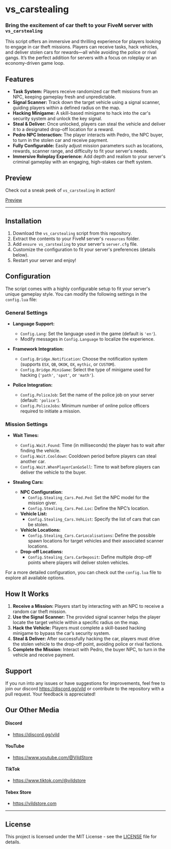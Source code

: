 # vs_carstealing

### Bring the excitement of car theft to your FiveM server with `vs_carstealing`

This script offers an immersive and thrilling experience for players looking to engage in car theft missions. Players can receive tasks, hack vehicles, and deliver stolen cars for rewards—all while avoiding the police or rival gangs. It’s the perfect addition for servers with a focus on roleplay or an economy-driven game loop.

## Features

- **Task System:** Players receive randomized car theft missions from an NPC, keeping gameplay fresh and unpredictable.
- **Signal Scanner:** Track down the target vehicle using a signal scanner, guiding players within a defined radius on the map.
- **Hacking Minigame:** A skill-based minigame to hack into the car's security system and unlock the key signal.
- **Steal & Deliver:** Once unlocked, players can steal the vehicle and deliver it to a designated drop-off location for a reward.
- **Pedro NPC Interaction:** The player interacts with Pedro, the NPC buyer, to turn in the stolen car and receive payment.
- **Fully Configurable:** Easily adjust mission parameters such as locations, rewards, scanner range, and difficulty to fit your server's needs.
- **Immersive Roleplay Experience:** Add depth and realism to your server's criminal gameplay with an engaging, high-stakes car theft system.

## Preview

Check out a sneak peek of `vs_carstealing` in action!

[Preview](https://streamable.com/im54rm)

---

## Installation

1. Download the `vs_carstealing` script from this repository.
2. Extract the contents to your FiveM server's `resources` folder.
3. Add `ensure vs_carstealing` to your server's `server.cfg` file.
4. Customize the configuration to fit your server's preferences (details below).
5. Restart your server and enjoy!

## Configuration

The script comes with a highly configurable setup to fit your server's unique gameplay style. You can modify the following settings in the `config.lua` file:

### General Settings

- **Language Support:**
  - `Config.Lang`: Set the language used in the game (default is `'en'`).
  - Modify messages in `Config.Language` to localize the experience.

- **Framework Integration:**
  - `Config.Bridge.Notification`: Choose the notification system (supports `ESX`, `QB`, `OKOK`, `OX`, `mythic`, or `CUSTOM`).
  - `Config.Bridge.MiniGame`: Select the type of minigame used for hacking (`'path'`, `'spot'`, or `'math'`).

- **Police Integration:**
  - `Config.PoliceJob`: Set the name of the police job on your server (default: `'police'`).
  - `Config.PoliceJobs`: Minimum number of online police officers required to initiate a mission.

### Mission Settings

- **Wait Times:**
  - `Config.Wait.Found`: Time (in milliseconds) the player has to wait after finding the vehicle.
  - `Config.Wait.Cooldown`: Cooldown period before players can steal another car.
  - `Config.Wait.WhenPlayerCanGoSell`: Time to wait before players can deliver the vehicle to the buyer.

- **Stealing Cars:**
  - **NPC Configuration:**
    - `Config.Stealing_Cars.Ped.Ped`: Set the NPC model for the mission giver.
    - `Config.Stealing_Cars.Ped.Loc`: Define the NPC’s location.
  - **Vehicle List:**
    - `Config.Stealing_Cars.VehList`: Specify the list of cars that can be stolen.
  - **Vehicle Locations:**
    - `Config.Stealing_Cars.CarLocalisations`: Define the possible spawn locations for target vehicles and their associated scanner locations.
  - **Drop-off Locations:**
    - `Config.Stealing_Cars.CarDeposit`: Define multiple drop-off points where players will deliver stolen vehicles.

For a more detailed configuration, you can check out the `config.lua` file to explore all available options.

## How It Works

1. **Receive a Mission:** Players start by interacting with an NPC to receive a random car theft mission.
2. **Use the Signal Scanner:** The provided signal scanner helps the player locate the target vehicle within a specific radius on the map.
3. **Hack the Vehicle:** Players must complete a skill-based hacking minigame to bypass the car’s security system.
4. **Steal & Deliver:** After successfully hacking the car, players must drive the stolen vehicle to the drop-off point, avoiding police or rival factions.
5. **Complete the Mission:** Interact with Pedro, the buyer NPC, to turn in the vehicle and receive payment.

## Support

If you run into any issues or have suggestions for improvements, feel free to join our discord https://discord.gg/vild or contribute to the repository with a pull request. Your feedback is appreciated!

## Our Other Media
#### **Discord**
- https://discord.gg/vild
#### **YouTube**
- https://www.youtube.com/@VildStore
#### **TikTok**
- https://www.tiktok.com/@vildstore
#### **Tebex Store**
- https://vildstore.com

---

## License

This project is licensed under the MIT License - see the [LICENSE](./LICENSE) file for details.
